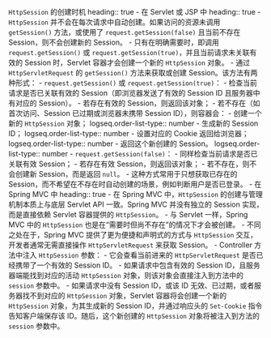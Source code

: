 `HttpSession` 的创建时机
heading:: true
	- 在 Servlet 或 JSP 中
	  heading:: true
		- `HttpSession` 并不会在每次请求中自动创建。如果访问的资源未调用 `getSession()` 方法，或使用了 `request.getSession(false)` 且当前不存在 Session，则不会创建新的 Session。
		- 只有在明确需要时，即调用 `request.getSession()` 或 `request.getSession(true)`，并且当前请求未关联有效的 Session 时，Servlet 容器才会创建一个新的 `HttpSession` 对象。
		- 通过 `HttpServletRequest` 的 `getSession()` 方法来获取或创建 Session。该方法有两种形式：
			- `request.getSession()` 或 `request.getSession(true)`：
				- 检查当前请求是否已关联有效的 Session（即浏览器发送了有效的 Session ID 且服务器中有对应的 Session）。
				- 若存在有效的 Session，则返回该对象；
				- 若不存在（如首次访问、Session 已过期或浏览器未携带 Session ID），则容器会：
					- 创建一个新的 `HttpSession` 对象；
					  logseq.order-list-type:: number
					- 生成新的 Session ID；
					  logseq.order-list-type:: number
					- 设置对应的 Cookie 返回给浏览器；
					  logseq.order-list-type:: number
					- 返回这个新创建的 Session。
					  logseq.order-list-type:: number
			- `request.getSession(false)`：
				- 同样检查当前请求是否已关联有效 Session；
				- 若存在有效 Session，则返回该对象；
				- 若不存在，则不会创建新 Session，而是返回 `null`。
				- 这种方式常用于只想获取已存在的 Session，而不希望在不存在时自动创建的场景，例如判断用户是否已登录。
	- 在 Spring MVC 中
	  heading:: true
		- 在 Spring MVC 中，`HttpSession` 的创建与管理机制本质上与底层 Servlet API 一致。Spring MVC 并没有独立的 Session 实现，而是直接依赖 Servlet 容器提供的 `HttpSession`。
		- 与 Servlet 一样，Spring MVC 中的 `HttpSession` 也是在“需要时但尚不存在”的情况下才会被创建。
		- 不同之处在于，Spring MVC 提供了更为便捷和声明式的方式与 `HttpSession` 交互，开发者通常无需直接操作 `HttpServletRequest` 来获取 Session。
		- Controller 方法中注入 `HttpSession` 参数：
			- 它会查看当前进来的 `HttpServletRequest` 是否已经携带了一个有效的 Session ID。
			- 如果请求中包含有效的 Session ID，且服务器端能找到对应的活动 `HttpSession` 对象，则该对象会直接注入到方法中的 `session` 参数中。
			- 如果请求中没有 Session ID，或该 ID 无效、已过期，或者服务器找不到对应的 `HttpSession` 对象，Servlet 容器将会创建一个新的 `HttpSession` 对象，为其生成新的 Session ID，并通过响应头的 `Set-Cookie` 指令告知客户端保存该 ID。随后，这个新创建的 `HttpSession` 对象将被注入到方法的 `session` 参数中。